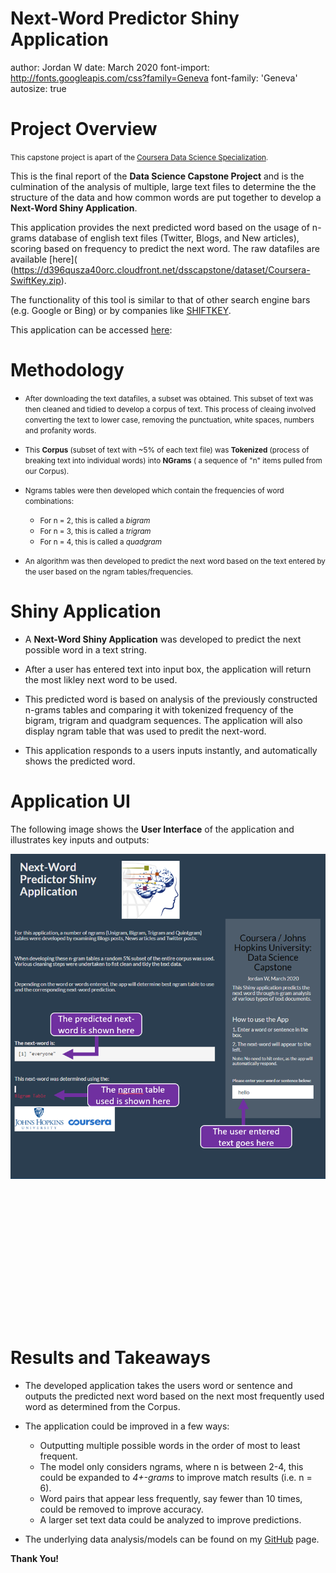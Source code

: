 <style>
output:
  slidy_presentation:
    font_adjustment: -10
</style>

Next-Word Predictor Shiny Application
========================================================
author: Jordan W
date: March 2020
font-import: http://fonts.googleapis.com/css?family=Geneva
font-family: 'Geneva'
autosize: true


Project Overview
========================================================

<small> This capstone project is apart of the [Coursera Data Science Specialization](https://www.coursera.org/specializations/jhu-data-science). </small>

This is the final report of the **Data Science Capstone Project** and is the 
culmination of the analysis of multiple, large text files to determine the the 
structure of the data and how common words are put together to develop a
**Next-Word Shiny Application**.

This application provides the next predicted word based on the usage of n-grams 
database of english text files (Twitter, Blogs, and New articles), scoring based 
on frequency to predict the next word. The raw datafiles are available [here](
(https://d396qusza40orc.cloudfront.net/dsscapstone/dataset/Coursera-SwiftKey.zip).

The functionality of this tool is similar to that of other search engine bars 
(e.g. Google or Bing) or by companies like [SHIFTKEY](https://shiftkeylabs.ca/).

This application can be accessed [here](https://jwoloschuk.shinyapps.io/Capstone_Next-Word_App/):

Methodology
========================================================

* <small> After downloading the text datafiles, a subset was obtained. This subset of text
was then cleaned and tidied to develop a corpus of text. This process of cleaing
involved converting the text to lower case, removing the punctuation, white spaces,
numbers and profanity words. </small>

* <small> This **Corpus** (subset of text with ~5% of each text file) was 
**Tokenized** (process of breaking text into individual words) into **NGrams** ( a sequence of "n" items pulled from our Corpus). </small>

* <small> Ngrams tables were then developed which contain the frequencies of word combinations:</small>
  + <small> For n = 2, this is called a *bigram* </small>
  + <small> For n = 3, this is called a *trigram* </small>
  + <small> For n = 4, this is called a *quadgram* </small>


* <small> An algorithm was then developed to predict the next word based on the 
text entered by the user based on the ngram tables/frequencies.</small>


Shiny Application
========================================================


* A **Next-Word Shiny Application** was developed to predict the next possible 
word in a text string. 

* After a user has entered text into input box, the application will return the 
most likley next word to be used.

* This predicted word is based on analysis of the previously constructed n-grams 
tables and comparing it with tokenized frequency of the bigram, trigram and 
quadgram sequences. The application will also display ngram table that was used 
to predit the next-word. 

* This application responds to a users inputs instantly, and automatically shows
the predicted word. 

Application UI
========================================================

The following image shows the **User Interface** of the application and 
illustrates key inputs and outputs: 
<div style="height: 750px", align="center">
     <img src="App_image.png" alt=" " style="max-height: 75%" />
</div>


Results and Takeaways 
========================================================

* The developed application takes the users word or sentence and outputs the 
predicted next word based on the next most frequently used word as determined 
from the Corpus.

* The application could be improved in a few ways: 
  + Outputting multiple possible words in the order of most to least frequent.
  + The model only considers ngrams, where n is between 2-4, this could be expanded to
  *4+-grams* to improve match results (i.e. n = 6).
  + Word pairs that appear less frequently, say fewer than 10 times, could be 
  removed to improve accuracy.
  + A larger set text data could be analyzed to improve predictions.
  
* The underlying data analysis/models can be found on my [GitHub](https://github.com/jwoloschuk/Data_Science_Capstone) page.

**Thank You!**
